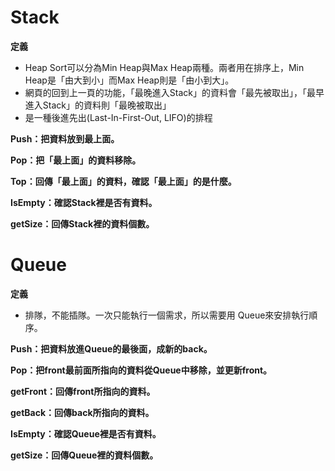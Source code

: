 # Stack
**定義**
  * Heap Sort可以分為Min Heap與Max Heap兩種。兩者用在排序上，Min Heap是「由大到小」而Max Heap則是「由小到大」。
  * 網頁的回到上一頁的功能，「最晚進入Stack」的資料會「最先被取出」，「最早進入Stack」的資料則「最晚被取出」
  * 是一種後進先出(Last-In-First-Out, LIFO)的排程

**Push：把資料放到最上面。**


**Pop：把「最上面」的資料移除。**


**Top：回傳「最上面」的資料，確認「最上面」的是什麼。**


**IsEmpty：確認Stack裡是否有資料。**


**getSize：回傳Stack裡的資料個數。**

# Queue
**定義**
  * 排隊，不能插隊。一次只能執行一個需求，所以需要用 Queue來安排執行順序。
  
**Push：把資料放進Queue的最後面，成新的back。**


**Pop：把front最前面所指向的資料從Queue中移除，並更新front。**


**getFront：回傳front所指向的資料。**


**getBack：回傳back所指向的資料。**


**IsEmpty：確認Queue裡是否有資料。**


**getSize：回傳Queue裡的資料個數。**
